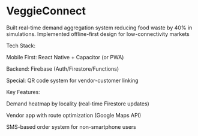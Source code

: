 # VeggieConnect
Built real-time demand aggregation system reducing food waste by 40% in simulations. Implemented offline-first design for low-connectivity markets

Tech Stack:

Mobile First: React Native + Capacitor (or PWA)

Backend: Firebase (Auth/Firestore/Functions)

Special: QR code system for vendor-customer linking

Key Features:

Demand heatmap by locality (real-time Firestore updates)

Vendor app with route optimization (Google Maps API)

SMS-based order system for non-smartphone users
